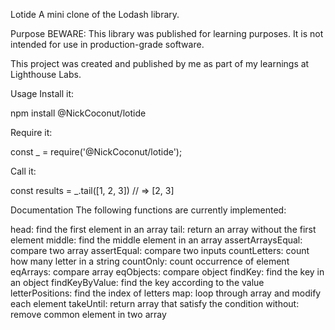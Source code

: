 Lotide
A mini clone of the Lodash library.

Purpose
BEWARE: This library was published for learning purposes. It is not intended for use in production-grade software.

This project was created and published by me as part of my learnings at Lighthouse Labs.

Usage
Install it:

npm install @NickCoconut/lotide

Require it:

const _ = require('@NickCoconut/lotide');

Call it:

const results = _.tail([1, 2, 3]) // => [2, 3]

Documentation
The following functions are currently implemented:

head: find the first element in an array
tail: return an array without the first element
middle: find the middle element in an array
assertArraysEqual: compare two array
assertEqual: compare two inputs
countLetters: count how many letter in a string
countOnly: count occurrence of element
eqArrays: compare array
eqObjects: compare object
findKey: find the key in an object
findKeyByValue: find the key according to the value
letterPositions: find the index of letters
map: loop through array and modify each element
takeUntil: return array that satisfy the condition
without: remove common element in two array